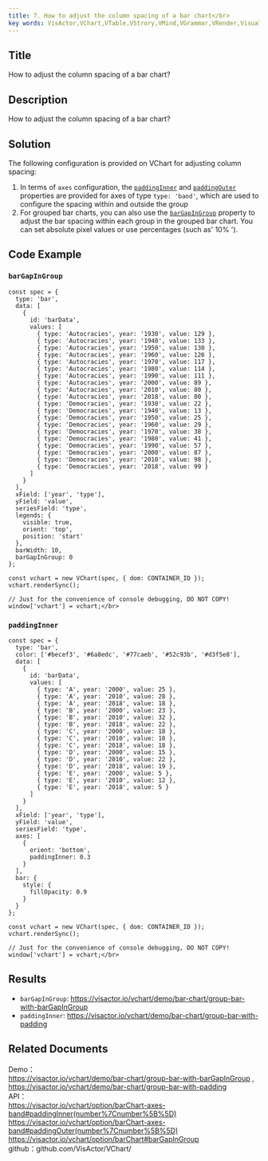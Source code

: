 ```yaml
---
title: 7. How to adjust the column spacing of a bar chart</br>
key words: VisActor,VChart,VTable,VStrory,VMind,VGrammar,VRender,Visualization,Chart,Data,Table,Graph,Gis,LLM
---
```

## Title

How to adjust the column spacing of a bar chart?</br>


## Description

How to adjust the column spacing of a bar chart?</br>
## Solution

The following configuration is provided on VChart for adjusting column spacing:</br>
1. In terms of `axes` configuration, the [`paddingInner`](https%3A%2F%2Fvisactor.io%2Fvchart%2Foption%2FbarChart-axes-band%23paddingInner(number%257Cnumber%255B%255D)) and [`paddingOuter`](https%3A%2F%2Fvisactor.io%2Fvchart%2Foption%2FbarChart-axes-band%23paddingOuter(number%257Cnumber%255B%255D)) properties are provided for axes of type `type: 'band'`, which are used to configure the spacing within and outside the group</br>
1. For grouped bar charts, you can also use the [`barGapInGroup`](https%3A%2F%2Fvisactor.io%2Fvchart%2Foption%2FbarChart%23barGapInGroup) property to adjust the bar spacing within each group in the grouped bar chart. You can set absolute pixel values or use percentages (such as' 10% ').</br>
## Code Example

### `barGapInGroup`

```
const spec = {
  type: 'bar',
  data: [
    {
      id: 'barData',
      values: [
        { type: 'Autocracies', year: '1930', value: 129 },
        { type: 'Autocracies', year: '1940', value: 133 },
        { type: 'Autocracies', year: '1950', value: 130 },
        { type: 'Autocracies', year: '1960', value: 126 },
        { type: 'Autocracies', year: '1970', value: 117 },
        { type: 'Autocracies', year: '1980', value: 114 },
        { type: 'Autocracies', year: '1990', value: 111 },
        { type: 'Autocracies', year: '2000', value: 89 },
        { type: 'Autocracies', year: '2010', value: 80 },
        { type: 'Autocracies', year: '2018', value: 80 },
        { type: 'Democracies', year: '1930', value: 22 },
        { type: 'Democracies', year: '1940', value: 13 },
        { type: 'Democracies', year: '1950', value: 25 },
        { type: 'Democracies', year: '1960', value: 29 },
        { type: 'Democracies', year: '1970', value: 38 },
        { type: 'Democracies', year: '1980', value: 41 },
        { type: 'Democracies', year: '1990', value: 57 },
        { type: 'Democracies', year: '2000', value: 87 },
        { type: 'Democracies', year: '2010', value: 98 },
        { type: 'Democracies', year: '2018', value: 99 }
      ]
    }
  ],
  xField: ['year', 'type'],
  yField: 'value',
  seriesField: 'type',
  legends: {
    visible: true,
    orient: 'top',
    position: 'start'
  },
  barWidth: 10,
  barGapInGroup: 0
};

const vchart = new VChart(spec, { dom: CONTAINER_ID });
vchart.renderSync();

// Just for the convenience of console debugging, DO NOT COPY!
window['vchart'] = vchart;</br>
```
### `paddingInner`

```
const spec = {
  type: 'bar',
  color: ['#becef3', '#6a8edc', '#77caeb', '#52c93b', '#d3f5e8'],
  data: [
    {
      id: 'barData',
      values: [
        { type: 'A', year: '2000', value: 25 },
        { type: 'A', year: '2010', value: 28 },
        { type: 'A', year: '2018', value: 18 },
        { type: 'B', year: '2000', value: 23 },
        { type: 'B', year: '2010', value: 32 },
        { type: 'B', year: '2018', value: 22 },
        { type: 'C', year: '2000', value: 18 },
        { type: 'C', year: '2010', value: 18 },
        { type: 'C', year: '2018', value: 18 },
        { type: 'D', year: '2000', value: 15 },
        { type: 'D', year: '2010', value: 22 },
        { type: 'D', year: '2018', value: 19 },
        { type: 'E', year: '2000', value: 5 },
        { type: 'E', year: '2010', value: 12 },
        { type: 'E', year: '2018', value: 5 }
      ]
    }
  ],
  xField: ['year', 'type'],
  yField: 'value',
  seriesField: 'type',
  axes: [
    {
      orient: 'bottom',
      paddingInner: 0.3
    }
  ],
  bar: {
    style: {
      fillOpacity: 0.9
    }
  }
};

const vchart = new VChart(spec, { dom: CONTAINER_ID });
vchart.renderSync();

// Just for the convenience of console debugging, DO NOT COPY!
window['vchart'] = vchart;</br>
```
## Results

*  `barGapInGroup`: https://visactor.io/vchart/demo/bar-chart/group-bar-with-barGapInGroup</br>
*  `paddingInner`: https://visactor.io/vchart/demo/bar-chart/group-bar-with-padding</br>


## Related Documents

Demo：</br>
https://visactor.io/vchart/demo/bar-chart/group-bar-with-barGapInGroup , </br>
https://visactor.io/vchart/demo/bar-chart/group-bar-with-padding</br>
API：</br>
https://visactor.io/vchart/option/barChart-axes-band#paddingInner(number%7Cnumber%5B%5D)</br>
https://visactor.io/vchart/option/barChart-axes-band#paddingOuter(number%7Cnumber%5B%5D)</br>
https://visactor.io/vchart/option/barChart#barGapInGroup</br>
github：github.com/VisActor/VChart/</br>




